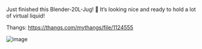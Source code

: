 Just finished this Blender-20L-Jug! 🏺 It’s looking nice and ready to hold a lot of virtual liquid!

Thangs: https://thangs.com/mythangs/file/1124555

![image](https://github.com/user-attachments/assets/dd5386be-35d8-44a7-8876-df18cf2a1e4e)
